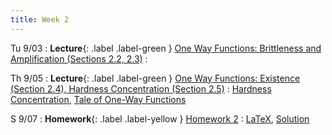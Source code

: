 ```yaml
---
title: Week 2
---
```


Tu 9/03
: **Lecture**{: .label .label-green } [One Way Functions: Brittleness and Amplification (Sections 2.2, 2.3)](/assets/lecture-notes/collection-F24.pdf)
    : 

Th 9/05
: **Lecture**{: .label .label-green } [One Way Functions: Existence (Section 2.4), Hardness Concentration (Section 2.5)](/assets/lecture-notes/collection-F24.pdf)
    : [Hardness Concentration](https://www.wisdom.weizmann.ac.il/~oded/X/gl.pdf), [Tale of One-Way Functions](https://arxiv.org/abs/cs/0012023) 

S 9/07
: **Homework**{: .label .label-yellow } [Homework 2](/assets/homework/hw-2.pdf)
    : [LaTeX](/assets/homework/hw-2.tex), [Solution](/assets/homework/hw-2-sol.pdf)